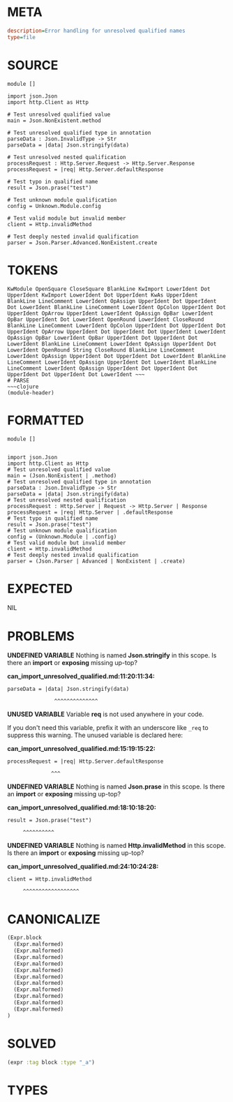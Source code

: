 # META
~~~ini
description=Error handling for unresolved qualified names
type=file
~~~
# SOURCE
~~~roc
module []

import json.Json
import http.Client as Http

# Test unresolved qualified value
main = Json.NonExistent.method

# Test unresolved qualified type in annotation
parseData : Json.InvalidType -> Str
parseData = |data| Json.stringify(data)

# Test unresolved nested qualification
processRequest : Http.Server.Request -> Http.Server.Response
processRequest = |req| Http.Server.defaultResponse

# Test typo in qualified name
result = Json.prase("test")

# Test unknown module qualification
config = Unknown.Module.config

# Test valid module but invalid member
client = Http.invalidMethod

# Test deeply nested invalid qualification
parser = Json.Parser.Advanced.NonExistent.create
~~~
# TOKENS
~~~text
KwModule OpenSquare CloseSquare BlankLine KwImport LowerIdent Dot UpperIdent KwImport LowerIdent Dot UpperIdent KwAs UpperIdent BlankLine LineComment LowerIdent OpAssign UpperIdent Dot UpperIdent Dot LowerIdent BlankLine LineComment LowerIdent OpColon UpperIdent Dot UpperIdent OpArrow UpperIdent LowerIdent OpAssign OpBar LowerIdent OpBar UpperIdent Dot LowerIdent OpenRound LowerIdent CloseRound BlankLine LineComment LowerIdent OpColon UpperIdent Dot UpperIdent Dot UpperIdent OpArrow UpperIdent Dot UpperIdent Dot UpperIdent LowerIdent OpAssign OpBar LowerIdent OpBar UpperIdent Dot UpperIdent Dot LowerIdent BlankLine LineComment LowerIdent OpAssign UpperIdent Dot LowerIdent OpenRound String CloseRound BlankLine LineComment LowerIdent OpAssign UpperIdent Dot UpperIdent Dot LowerIdent BlankLine LineComment LowerIdent OpAssign UpperIdent Dot LowerIdent BlankLine LineComment LowerIdent OpAssign UpperIdent Dot UpperIdent Dot UpperIdent Dot UpperIdent Dot LowerIdent ~~~
# PARSE
~~~clojure
(module-header)
~~~
# FORMATTED
~~~roc
module []


import json.Json
import http.Client as Http
# Test unresolved qualified value
main = (Json.NonExistent | .method)
# Test unresolved qualified type in annotation
parseData : Json.InvalidType -> Str
parseData = |data| Json.stringify(data)
# Test unresolved nested qualification
processRequest : Http.Server | Request -> Http.Server | Response
processRequest = |req| Http.Server | .defaultResponse
# Test typo in qualified name
result = Json.prase("test")
# Test unknown module qualification
config = (Unknown.Module | .config)
# Test valid module but invalid member
client = Http.invalidMethod
# Test deeply nested invalid qualification
parser = (Json.Parser | Advanced | NonExistent | .create)
~~~
# EXPECTED
NIL
# PROBLEMS
**UNDEFINED VARIABLE**
Nothing is named **Json.stringify** in this scope.
Is there an **import** or **exposing** missing up-top?

**can_import_unresolved_qualified.md:11:20:11:34:**
```roc
parseData = |data| Json.stringify(data)
```
                   ^^^^^^^^^^^^^^


**UNUSED VARIABLE**
Variable **req** is not used anywhere in your code.

If you don't need this variable, prefix it with an underscore like `_req` to suppress this warning.
The unused variable is declared here:

**can_import_unresolved_qualified.md:15:19:15:22:**
```roc
processRequest = |req| Http.Server.defaultResponse
```
                  ^^^


**UNDEFINED VARIABLE**
Nothing is named **Json.prase** in this scope.
Is there an **import** or **exposing** missing up-top?

**can_import_unresolved_qualified.md:18:10:18:20:**
```roc
result = Json.prase("test")
```
         ^^^^^^^^^^


**UNDEFINED VARIABLE**
Nothing is named **Http.invalidMethod** in this scope.
Is there an **import** or **exposing** missing up-top?

**can_import_unresolved_qualified.md:24:10:24:28:**
```roc
client = Http.invalidMethod
```
         ^^^^^^^^^^^^^^^^^^


# CANONICALIZE
~~~clojure
(Expr.block
  (Expr.malformed)
  (Expr.malformed)
  (Expr.malformed)
  (Expr.malformed)
  (Expr.malformed)
  (Expr.malformed)
  (Expr.malformed)
  (Expr.malformed)
  (Expr.malformed)
  (Expr.malformed)
  (Expr.malformed)
)
~~~
# SOLVED
~~~clojure
(expr :tag block :type "_a")
~~~
# TYPES
~~~roc
~~~
